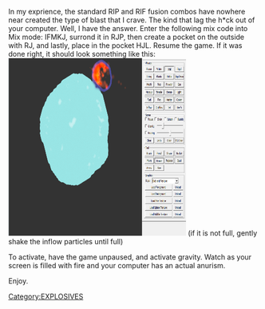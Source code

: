 In my exprience, the standard RIP and RIF fusion combos have nowhere near created the type of blast that I crave. The kind that lag the h\*ck out of your computer. Well, I have the answer. Enter the following mix code into Mix mode: IFMKJ, surrond it in RJP, then create a pocket on the outside with RJ, and lastly, place in the pocket HJL. Resume the game. If it was done right, it should look something like this:
<img src="/images/Caphghghture.PNG" title="Caphghghture.PNG" width="356" height="356" alt="Caphghghture.PNG" />
(if it is not full, gently shake the inflow particles until full)

To activate, have the game unpaused, and activate gravity. Watch as your screen is filled with fire and your computer has an actual anurism.

Enjoy.

[Category:EXPLOSIVES](/Category_EXPLOSIVES.md "Category:EXPLOSIVES")
